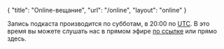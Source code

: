 {
   "title": "Online-вещание",
   "url": "/online",
   "layout": "online"
}

Запись подкаста производится по субботам, в 20:00 по&nbsp;[UTC](https://ru.wikipedia.org/wiki/%D0%92%D1%81%D0%B5%D0%BC%D0%B8%D1%80%D0%BD%D0%BE%D0%B5_%D0%BA%D0%BE%D0%BE%D1%80%D0%B4%D0%B8%D0%BD%D0%B8%D1%80%D0%BE%D0%B2%D0%B0%D0%BD%D0%BD%D0%BE%D0%B5_%D0%B2%D1%80%D0%B5%D0%BC%D1%8F). В это время вы можете слушать нас в прямом эфире [по ссылке](https://stream.radio-t.com) или прямо здесь. <audio id="stream" src="https://stream.radio-t.com"></audio>
